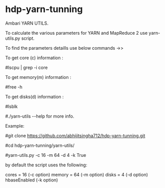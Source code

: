 hdp-yarn-tunning
=================

Ambari YARN UTILS.

To calculate the various parameters for YARN and MapReduce 2 use yarn-utils.py script. 

To find the parameters detaills use below commands ->>

To get core (c) information : 

#lscpu | grep -i core

To get memory(m) information : 

#free -h

To get disks(d) information : 

#lsblk

#./yarn-utils --help for more info.


Example:

#git clone https://github.com/abhijitsingha712/hdp-yarn-tunning.git

#cd hdp-yarn-tunning/yarn-utils/

#yarn-utils.py -c 16 -m 64 -d 4 -k True


by default the script uses the following:

cores = 16 (-c option)
memory = 64 (-m option)
disks = 4 (-d option)
hbaseEnabled (-k option)

